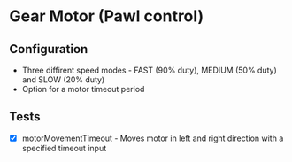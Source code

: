 # Gear Motor (Pawl control)

## Configuration

- Three diffirent speed modes - FAST (90% duty), MEDIUM (50% duty) and SLOW (20% duty)
- Option for a motor timeout period

## Tests

- [x] motorMovementTimeout - Moves motor in left and right direction with a specified timeout input
